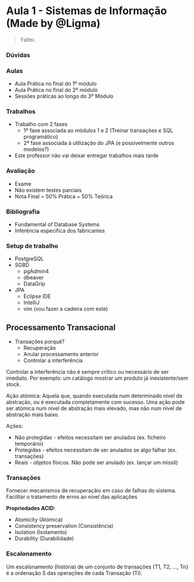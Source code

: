 # Aula 1 - Sistemas de Informação (Made by @Ligma)
> Faltei.

### Dúvidas

### Aulas

- Aula Prática no final do 1º módulo
- Aula Prática no final do 2º módulo
- Sessões práticas ao longo do 3º Módulo

### Trabalhos
- Trabalho com 2 fases
    - 1º fase associada ao módulos 1 e 2 (Treinar transações e SQL programático)
    - 2ª fase associada à utilização do JPA (e possivelmente outros modelos?)
- Este professor não vai deixar entregar trabalhos mais tarde
   
### Avaliação

- Exame
- Não existem testes parciais
- Nota Final = 50% Prática + 50% Teórica

### Bibliografia
- Fundamental of Database Systems
- Inferência específica dos fabricantes

### Setup de trabalho

- PostgreSQL
- SGBD
    - pgAdmin4
    - dbeaver
    - DataGrip
- JPA
    - Eclipse IDE
    - IntelliJ
    - vim (vou fazer a cadeira com este)

## Processamento Transacional

- Transações porquẽ?
    - Recuperação
    - Anular processamento anterior      
    - Controlar a interferência 

Controlar a interferência não é sempre crítico ou necessário de ser imediato. Por exemplo: um catálogo mostrar um produto já inexistente/sem stock.

Ação atómica: Aquela que, quando executada num determinado nível de abstração, ou é executada completamente com sucesso. Uma ação pode ser atómica num nível de abstração mais elevado, mas não num nível de abstração mais baixo.

Ações:
- Não protegidas - efeitos necessitam ser anulados (ex. ficheiro temporário)
- Protegidas - efeitos necessitam de ser anulados se algo falhar (ex. transações)
- Reais - objetos físicos. Não pode ser anulado (ex. lançar um míssil)

### Transações

Fornecer mecanismos de recuperaçãio em caso de falhas do sistema.
Facilitar o tratamento de erros ao nível das aplicações

**Propriedades ACID:**
  * Atomicity (Atómica)
  * Consistency preservation (Consistência)
  * Isolation (Isolamento)
  * Durability (Durabilidade)

### Escalonamento
Um escalonamento (história) de um conjunto de transações {T1, T2, ..., Tn} é a ordenação S das operações de cada Transação (Ti).
